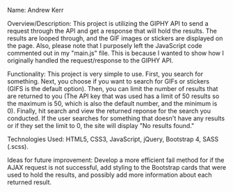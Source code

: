 Name: Andrew Kerr

Overview/Description: This project is utilizing the GIPHY API to send a request through the API and get a response that will hold the results. The results are looped through, and the GIF images or stickers are displayed on the page. Also, please note that I purposely left the JavaScript code commented out in my "main.js" file. This is because I wanted to show how I originally handled the request/response to the GIPHY API.

Functionality: This project is very simple to use. First, you search for something. Next, you choose if you want to search for GIFs or stickers (GIFS is the default option). Then, you can limit the number of results that are returned to you (The API key that was used has a limit of 50 results so the maximum is 50, which is also the default number, and the minimum is 0). Finally, hit search and view the returned reponse for the search you conducted. If the user searches for something that doesn't have any results or if they set the limit to 0, the site will display "No results found."

Technologies Used: HTML5, CSS3, JavaScript, jQuery, Bootstrap 4, SASS (.scss).

Ideas for future improvement: Develop a more efficient fail method for if the AJAX request is not successful, add styling to the Bootstrap cards that were used to hold the results, and possibly add more information about each returned result.